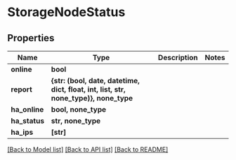 # StorageNodeStatus


## Properties

Name | Type | Description | Notes
------------ | ------------- | ------------- | -------------
**online** | **bool** |  | 
**report** | **{str: (bool, date, datetime, dict, float, int, list, str, none_type)}, none_type** |  | 
**ha_online** | **bool, none_type** |  | 
**ha_status** | **str, none_type** |  | 
**ha_ips** | **[str]** |  | 

[[Back to Model list]](../#documentation-for-models) [[Back to API list]](../#documentation-for-api-endpoints) [[Back to README]](../)


